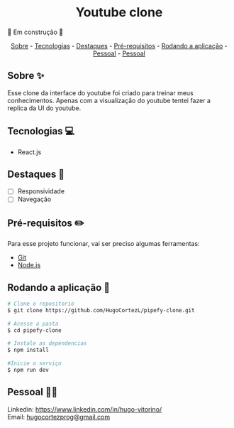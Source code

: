 <h1 align="center"> Youtube clone</h1>
 
🧱 Em construção 🧱

<p align="center">
    <a href="#sobre">Sobre</a>
    - <a href="#tecnologias">Tecnologias</a>
    - <a href="#destaques">Destaques</a>
    - <a href="#pre">Pré-requisitos</a>
    - <a href="#rodando">Rodando a aplicação</a>
    - <a href="#pessoal">Pessoal</a>
    - <a href="#pessoal">Pessoal</a>
</p>
 
## Sobre ✨
 
Esse clone da interface do youtube foi criado para treinar meus conhecimentos. Apenas com a visualização do youtube tentei fazer a replica da UI do youtube.
 
## Tecnologias 💻
 
- React.js
 
## Destaques 🏴
 
* [ ] Responsividade
* [ ] Navegação
 
<h2 id="pre">Pré-requisitos ✏️</h2>
 
Para esse projeto funcionar, vai ser preciso algumas ferramentas:
* [Git](https://git-scm.com/downloads)
* [Node.js](https://nodejs.org/en/download/)
 
<h2 id="rodando">Rodando a aplicação 🎲</h2>
 
```bash
# Clone o repositorio
$ git clone https://github.com/HugoCortezL/pipefy-clone.git
 
# Acesse a pasta
$ cd pipefy-clone
 
# Instale as dependencias
$ npm install
 
#Inicie o serviço
$ npm run dev
```
 
## Pessoal 🙋‍♂️
 
Linkedin: https://www.linkedin.com/in/hugo-vitorino/
</br>
Email: hugocortezprog@gmail.com
